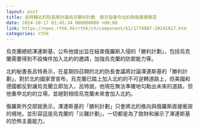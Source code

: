 ```yaml
---
layout: post
title: 呂特稱北約防長將討論烏方勝利計劃　俄方指會令北約與俄直接衝突
date: 2024-10-17 01:45:34.000000000 +08:00
link: https://news.rthk.hk/rthk/ch/component/k2/1774887-20241017.htm
categories: rthk
---
```


烏克蘭總統澤連斯基，公布他提出旨在結束俄羅斯入侵的「勝利計劃」，包括烏克蘭需要得到不設條件加入北約的邀請，加強烏克蘭的防禦能力等。

北約秘書長呂特表示，在星期四召開的北約防長會議將討論澤連斯基的「勝利計劃」。對於北約國家曾宣布，烏克蘭已踏上加入北約的不可逆轉道路上，但美國和德國都反對讓烏克蘭立即加入，呂特說，他現在無法準確地勾勒出未來的道路，但他重申北約的立場，並絕對相信烏克蘭未來會加入北約。

俄羅斯外交部就表示，澤連斯基的「勝利計劃」只會將北約推向與俄羅斯直接衝突的境地，並形容這是烏克蘭的「災難計劃」，一切都是為了斂財和展示了澤連斯基的恐怖主義能力。
